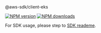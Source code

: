 @aws-sdk/client-eks

[![NPM version](https://img.shields.io/npm/v/@aws-sdk/client-eks/preview.svg)](https://www.npmjs.com/package/@aws-sdk/client-eks)
[![NPM downloads](https://img.shields.io/npm/dm/@aws-sdk/client-eks.svg)](https://www.npmjs.com/package/@aws-sdk/client-eks)

For SDK usage, please step to [SDK reademe](https://github.com/aws/aws-sdk-js-v3).

